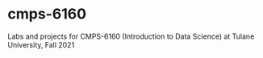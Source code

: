 # cmps-6160
Labs and projects for CMPS-6160 (Introduction to Data Science) at Tulane University, Fall 2021
